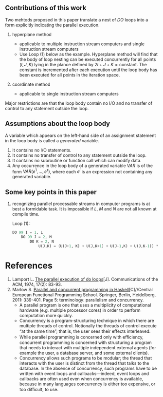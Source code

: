
## Contributions of this work

Two mehtods proposed in this paper translate a nest of _DO_ loops into a form explicitly indicating the parallel execution.

1. hyperplane method
    - applicable to multiple instruction stream computers and single instruction stream computers
    - Use Loop (1) below as the example. Hyperplane method will find that the body of loop nesting can be executed concurrently for all points $(I, J, K)$ lying in the plance defined by $2I + J + K = \text{constant}$. The constant is incremented after each execution until the loop body has been executed for all points in the iteration space.

2. coordinate method
    - applicable to single instruction stream computers

Major restrictions are that the loop body contain no I/O and no transfer of control to any statement outside the loop.

## Assumptions about the loop body

A variable which appears on the left-hand side of an assignment statement in the loop body is called a _generated_ variable.

1. It contains no I/O statements.
1. It contains no transfer of control to any statement outside the loop.
1. It contains no subroutine or function call which can modify data.
1. Any occurrence in the loop body of a generated variable $VAR$ is of the form $VAR(e^1, ..., e^{\tau})$, where each $e^i$ is an expression not containing any generated variable.

## Some key points in this paper

1. recognizing parallel processable streams in computer programs is at best a formidable task. It is impossible if $L$, $M$ and $N$ are not all known at compile time.

    Loop (1):
    ```python
    DO 99 I = 1, L
        DO 99 J = 2, M
            DO K = 2, N
                U(J,K) = (U(J+1, K) + U(J,K+1) + U(J-1,K) + U(J,K-1)) * .25
    ```

# References

1. Lamport L. [The parallel execution of do loops](https://www.cs.colostate.edu/~cs560dl/Notes/LamportCACM1974.pdf)[J]. Communications of the ACM, 1974, 17(2): 83-93.
1. Marlow S. [Parallel and concurrent programming in Haskell](http://citeseerx.ist.psu.edu/viewdoc/download?doi=10.1.1.468.1136&rep=rep1&type=pdf)[C]//Central European Functional Programming School. Springer, Berlin, Heidelberg, 2011: 339-401. Page 5: terminology: parallelism and concurrency.
    - A parallel program is one that uses a multiplicity of computational hardware (e.g. multiple processor cores) in order to perform computation more quickly.
    - Concurrency is a program-structuring technique in which there are multiple threads of control. Notionally the threads of control execute “at the same time”; that is, the user sees their eﬀects interleaved.
    - While parallel programming is concerned only with eﬃciency, concurrent programming is concerned with structuring a program that needs to interact with multiple independent external agents (for example the user, a database server, and some external clients).
    - Concurrency allows such programs to be modular; the thread that interacts with the user is distinct from the thread that talks to the database. In the absence of concurrency, such programs have to be written with event loops and callbacks—indeed, event loops and callbacks are often used even when concurrency is available, because in many languages concurrency is either too expensive, or too diﬃcult, to use.
